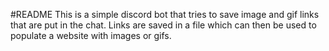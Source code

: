 #README
This is a simple discord bot that tries to save image and gif links that are put in the chat.
Links are saved in a file which can then be used to populate a website with images or gifs.
